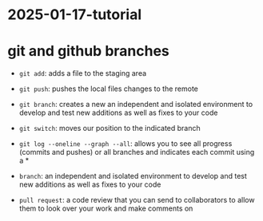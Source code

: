 # 2025-01-17-tutorial
# git and github branches 
- `git add`: adds a file to the staging area
- `git push`: pushes the local files changes to the remote 


- `git branch`: creates a new an independent and isolated environment to develop and test new additions as well as fixes to your code
- `git switch`: moves our position to the indicated branch
- `git log --oneline --graph --all`: allows you to see all progress (commits and pushes) or all branches and indicates each commit using a *


- `branch`: an independent and isolated environment to develop and test new additions as well as fixes to your code
- `pull request`: a code review that you can send to collaborators to allow them to look over your work and make comments on


